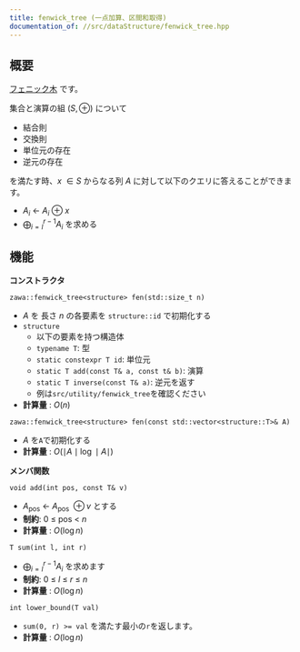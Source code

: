 ```yaml
---
title: fenwick_tree (一点加算、区間和取得)
documentation_of: //src/dataStructure/fenwick_tree.hpp
---
```


## 概要

[フェニック木](https://ja.wikipedia.org/wiki/%E3%83%95%E3%82%A7%E3%83%8B%E3%83%83%E3%82%AF%E6%9C%A8) です。

集合と演算の組 $(S, \oplus)$ について
- 結合則
- 交換則
- 単位元の存在
- 逆元の存在

を満たす時、$x\ \in S$ からなる列 $A$ に対して以下のクエリに答えることができます。
- $A_i\ \leftarrow\ A_i\ \oplus\ x$
-  $\displaystyle \bigoplus_{i = l}^{r - 1} A_i$ を求める

## 機能

**コンストラクタ**

`zawa::fenwick_tree<structure> fen(std::size_t n)`
- $A$ を 長さ $n$ の各要素を `structure::id` で初期化する
- `structure`
	- 以下の要素を持つ構造体
	- `typename T`: 型
	- `static constexpr T id`: 単位元
	- `static T add(const T& a, const t& b)`: 演算
	- `static T inverse(const T& a)`: 逆元を返す
	- 例は`src/utility/fenwick_tree`を確認ください
- **計算量** : $O(n)$

`zawa::fenwick_tree<structure> fen(const std::vector<structure::T>& A)`
- $A$ を`A`で初期化する
- **計算量** : $O(\mid A\mid \log \mid A \mid)$

**メンバ関数**

`void add(int pos, const T& v)`
- $A_{\text{pos}}\ \leftarrow\ A_{\text{pos}}\ \oplus v$ とする
- **制約**: $0\ \le\ \text{pos}\ <\ n$
- **計算量** : $O(\log n)$

`T sum(int l, int r)`
- $\displaystyle \bigoplus_{i = l}^{r - 1} A_i$ を求めます
- **制約**: $0\ \le\ l\ \le\ r\ \le\ n$
- **計算量** : $O(\log n)$

`int lower_bound(T val)`
- `sum(0, r) >= val` を満たす最小の`r`を返します。
- **計算量** : $O(\log n)$
